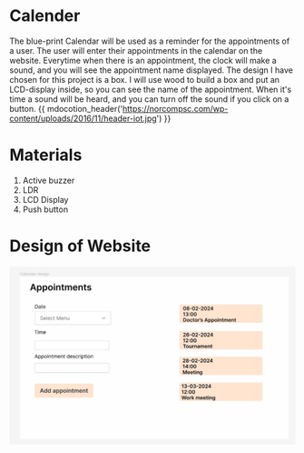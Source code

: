 # Calender

The blue-print Calendar will be used as a reminder for the appointments of a user. The user will enter their
appointments in the calendar on the website. Everytime when there is an appointment, the clock will make a sound, and
you will see the appointment name displayed. The design I have chosen for this project is a box. I will use wood to 
build a box and put an LCD-display inside, so you can see the name of the appointment. When it's time a sound will be
heard, and you can turn off the sound if you click on a button.
{{ mdocotion_header('https://norcompsc.com/wp-content/uploads/2016/11/header-iot.jpg') }}

# Materials
1. Active buzzer
2. LDR 
3. LCD Display 
4. Push button

# Design of Website
![Calender-design](assets/Calendar.jpg)